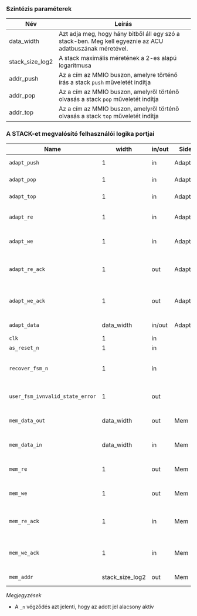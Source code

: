 ### Szintézis paraméterek

Név |  Leírás
-----|-------
data_width | Azt adja meg, hogy hány bitből áll egy szó a stack-ben. Meg kell egyeznie az ACU adatbuszának méretével.
stack_size_log2 | A stack maximális méretének a 2-es alapú logaritmusa
addr_push | Az a cím az MMIO buszon, amelyre történő írás a stack `push` műveletét indítja
addr_pop | Az a cím az MMIO buszon, amelyről történő olvasás a stack `pop` műveletét indítja
addr_top | Az a cím az MMIO buszon, amelyről történő olvasás a stack `top` műveletét indítja

### A STACK-et megvalósító felhasználói logika portjai

Name | width | in/out | Side | Description
-----|-------|--------|------|------------
`adapt_push`|1|in|Adapter|Vezérlőjel, amely a PUSH műveletet jelzi
`adapt_pop`|1|in|Adapter|Vezérlőjel, amely a POP műveletet jelzi
`adapt_top`|1|in|Adapter|Vezérlőjel, amely a TOP műveletet jelzi
`adapt_re`|1|in|Adapter| Az adapter jelzi a User Logic számára egy olvasási műveletet kezdetét
`adapt_we`|1|in|Adapter| Az adapter jelzi a User Logic számára egy írási műveletet kezdetét
`adapt_re_ack`|1|out|Adapter| A User Logic jelzi az adapter felé, hogy olvasási művelet eredménye az `adapt_data` vonalakon rendelkezésre áll.
`adapt_we_ack`|1|out|Adapter| A User Logic jelzi az adapter felé, hogy az `adapt_data` vonalakon levő adatot feldolgozta.
`adapt_data`|data_width|in/out|Adapter| Kétirányú adatbusz az Adapter és a usr Logic között
`clk`|1|in|| Órajel
`as_reset_n`|1|in|| Rendszer szintű reset vonal
`recover_fsm_n`|1|in|| Alacsony-aktív vezérlő bemenet, amellyel az állapotgép hiba után alapállapotba állítható.
`user_fsm_ivnvalid_state_error`|1|out|| Állapotgép érvénytelen állapotát jelző, magas-aktív állapotjel.
`mem_data_out`|data_width|out|Mem| A memória data bemeneti portja (connected to entity edac_protected_ram.data_in)
`mem_data_in`|data_width|in|Mem| A memória data kimeneti portja (connected to entity edac_protected_ram.data_out)
`mem_re`|1|out|Mem| A User Logic jelzi a memória számára egy olvasás műveletet kezdetét 
`mem_we`|1|out|Mem| A User Logic jelzi a memória számára egy írási műveletet kezdetét
`mem_re_ack`|1|in|Mem| A memória jelzi a User Logic felé, hogy olvasási művelet eredménye az `mem_data_in` vonalakon rendelkezésre áll.
`mem_we_ack`|1|in|Mem| A memória jelzi a User Logic felé, hogy az `mem_data_out` vonalakon levő adatot feldolgozta.
`mem_addr`|stack_size_log2|out|Mem| A memóría modulon belüli szó címe

_Megjegyzések_
* A `_n` végződés azt jelenti, hogy az adott jel alacsony aktív
